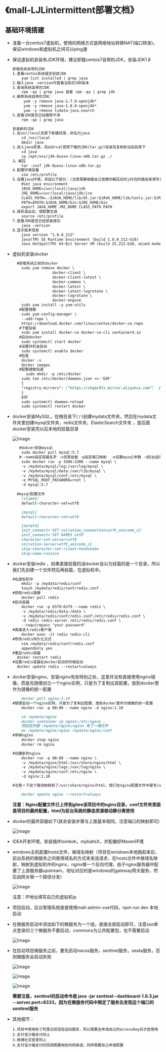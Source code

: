 #                                 《mall-LJLintermittent部署文档》

## 基础环境搭建

* 准备一台centos7虚拟机，使用的网络方式是网络地址转换NAT(端口转发)，保证windows和虚拟机之间可以ping通

* 保证虚拟机安装有JDK环境，建议卸载centos7自带的JDK，安装JDK1.8

  ~~~markdown
  卸载系统自带的JDK
  1.查看centos系统是否安装JDK
      yum list installed | grep java
  2.输入java -version可查看当前的JDK版本
  3.查询系统自带的JDK
      rpm -qa | grep java 或者 rpm -qa | grep jdk
  4.删除系统自带的JDK：
  	   yum -y remove java-1.7.0-openjdk*
  	   yum -y remove java-1.8.0-openjdk*
  	   yum -y remove tzdata-java.noarch
  5.查看JDK是否已经删除干净
      rpm -qa | grep java
  ~~~

  ~~~markdown
  安装新的JDK
  1.在usr/local目录下新建目录，命名为java
      cd /usr/local
      mkdir java
  2.进入java目录，将从Orcal官网下载的JDK(tar.gz)安装包复制到当前目录下
      cd java
      cp /opt/xxx/jdk-8uxxx-linux-x86.tar.gz ./
  3。解压
      tar -zxvf jdk-8uxxx-linux-x86.tar.gz
  4.配置环境变量
      vim /etc/profile
  5.设置java环境，添加以下部分：(注意需要根据自己放置的解压后的jdk包的路径来填写)
      #set java environment
      JAVA_HOME=/usr/local/java/jdk
      JRE_HOME=/usr/local/java/jdk/jre
      CLASS_PATH=.:$JAVA_HOME/lib/dt.jar:$JAVA_HOME/lib/tools.jar:$JRE_HOME/lib
      PATH=$PATH:$JAVA_HOME/bin:$JRE_HOME/bin
      export JAVA_HOME JRE_HOME CLASS_PATH PATH
  6.保存退出后，使配置生效
      source /etc/profile
  7.查看JDK是否已经安装成功
      java -version
  8.显示版本信息
      java version "1.8.0_212"
      Java(TM) SE Runtime Environment (build 1.8.0_212-b10)
      Java HotSpot(TM) 64-Bit Server VM (build 25.212-b10, mixed mode)
  ~~~

* 虚拟机安装docker

  ~~~markdown
    #卸载系统之前的docker 
      sudo yum remove docker \
                    docker-client \
                    docker-client-latest \
                    docker-common \
                    docker-latest \
                    docker-latest-logrotate \
                    docker-logrotate \
                    docker-engine
      sudo yum install -y yum-utils                
     #配置镜像
      sudo yum-config-manager \
      --add-repo \
      https://download.docker.com/linux/centos/docker-ce.repo
     #下载安装
      sudo yum install docker-ce docker-ce-cli containerd.io
     #启动docker
      sudo systemctl start docker
     #设置开机自启动
      sudo systemctl enable docker
     #检查
      docker -v
      docker images
     #配置镜像加速
     	sudo mkdir -p /etc/docker
      sudo tee /etc/docker/daemon.json <<-'EOF'
      {
      "registry-mirrors": ["https://chqac97z.mirror.aliyuncs.com"]  //此处填写自己的阿里云镜像加速地址
      }
      EOF
      sudo systemctl daemon-reload
      sudo systemctl restart docker
  ~~~

* docker安装MySQL，在根目录下( / )创建mydata文件夹，然后在mydata文件夹里创建mysql文件夹，redis文件夹，ElasticSearch文件夹 ，是后面docker安装完以后本地的挂载目录

  ![image](https://cdn.jsdelivr.net/gh/chen-xing/figure_bed_02/cdn/20210712165314457.png)

  

  ~~~markdown
     #dokcer安装mysql
      sudo docker pull mysql:5.7
     #--name指定容器名字 -v目录挂载 -p指定端口映射  -e设置mysql参数 -d后台运行
      sudo docker run -p 3306:3306 --name mysql \
      -v /mydata/mysql/log:/var/log/mysql \
      -v /mydata/mysql/data:/var/lib/mysql \
      -v /mydata/mysql/conf:/etc/mysql \
      -e MYSQL_ROOT_PASSWORD=root \
      -d mysql:5.7
      
    #mysql配置文件
      [client]
      default-character-set=utf8
  
      [mysql]
      default-character-set=utf8
  
      [mysqld]
      init_connect='SET collation_connection=utf8_unicode_ci'
      init_connect='SET NAMES utf8'
      character-set-server=utf8
      collation-server=utf8_unicode_ci
      skip-character-set-client-handshake
      skip-name-resolve
  
  ~~~

* docker安装redis ，如果直接挂载的话docker会以为挂载的是一个目录，所以我们先创建一个文件然后再挂载，在虚拟机中。

  ~~~markdown
  #在虚拟机中
      mkdir -p /mydata/redis/conf
      touch /mydata/redis/conf/redis.conf
  #获取redis镜像
      docker pull redis
  #启动容器
      docker run -p 6379:6379 --name redis \
      -v /mydata/redis/data:/data \
      -v /mydata/redis/conf/redis.conf:/etc/redis/redis.conf \
      -d redis redis-server /etc/redis/redis.conf \
      --requirepass "your password"
  #直接进入redis客户端
      docker exec -it redis redis-cli
  #修改redis持久化方式
      vim /mydata/redis/conf/redis.conf
      appendonly yes
  #重启redis容器
  	docker restart redis
  #设置redis容器在docker启动的时候启动
  	docker update redis --restart=always
  ~~~

* docker安装nginx，安装nginx有些特别之处，这里并没有直接使用nginx镜像，而是先随便创立一个nginx实例，只是为了复制出其配置，放到docker里作为镜像的统一配置

  ~~~markdown
      docker pull nginx:1.10
  #随便启动一个nginx实例，只是为了复制出配置，放到docker里作为镜像的统一配置
      docker run -p 80:80 --name nginx -d nginx:1.10
  
      cd /mydata/nginx
      docker container cp nginx:/etc/nginx .
      然后在外部 /mydata/nginx/nginx 有了一堆文件
      mv /mydata/nginx/nginx /mydata/nginx/conf
  #停掉nginx
      docker stop nginx
      docker rm nginx
  
  #创建新的nginx
      docker run -p 80:80 --name nginx \
      -v /mydata/nginx/html:/usr/share/nginx/html \
      -v /mydata/nginx/logs:/var/log/nginx \
      -v /mydata/nginx/conf:/etc/nginx \
      -d nginx:1.10
  
  #注意一下这个路径映射到了/usr/share/nginx/html，我们在nginx配置文件中是写/usr/share/nginx/html，不是写/mydata/nginx/html
  
      docker update nginx --restart=always
  ~~~

  **注意：Nginx配置文件已上传到gitee该项目中的nginx目录，conf文件夹里面是项目的最终配置，html为前台系统的静态资源做动静分离使用**

* docker的最终容器如下(其余安装步骤与上面基本相同，注意端口的映射即可)

  ![image](https://cdn.jsdelivr.net/gh/chen-xing/figure_bed_02/cdn/20210712170855046.png)

* IDEA开发环境，安装插件lombok，mybatisX，并配置好Maven环境

* windows主机配置hosts文件，做域名映射（项目在windows本地跑起来后，前台系统的微服务之间使用域名的方式来发送请求，在hosts文件中做域名映射，映射到虚拟机中的nginx，nginx做一个反向代理，由于nginx服务器中配置了上游服务器upstream，地址对应的是windows的gateway网关服务，然后由网关做一个路径分发）

  ![image](https://cdn.jsdelivr.net/gh/chen-xing/figure_bed_02/cdn/20210712171124382.png)

  注意：IP地址填写自己的虚拟机ip

* 项目启动，后台管理系统直接使用mall-admin-vue代码，npm run dev 本地启动

* 在微服务启动中添加如下的微服务为一个组，直接全部启动即可，注意sso单点登录的三个微服务不要启动，commons为公共配置包，也不需要启动

  ![image](https://cdn.jsdelivr.net/gh/chen-xing/figure_bed_02/cdn/20210712171540958.png)

* 在启动项目微服务之前，要先启动nacos服务，sentinel服务，seata服务，否则微服务会启动失败

  ![image](https://cdn.jsdelivr.net/gh/chen-xing/figure_bed_02/cdn/20210712171939734.png)

  ![image](https://cdn.jsdelivr.net/gh/chen-xing/figure_bed_02/cdn/20210712172010377.png)

  ![image](https://cdn.jsdelivr.net/gh/chen-xing/figure_bed_02/cdn/20210712172038896.png)

  **需要注意，sentinel的启动命令是 java -jar sentinel--dashboard-1.6.3.jar --server.port=8333，因为在微服务代码中限定了服务去发现这个端口的sentinel服务**

* 其他细节：

  ~~~wiki
  1.项目中使用到了阿里云短信验证码服务，所以需要去申请自己的accessKey后才能使用
  2.支付宝沙箱支付同上
  3.微博社交登录同上
  4.支付宝沙箱支付的回调需要用到内网穿透，同样需要自己申请配置
  ~~~

  